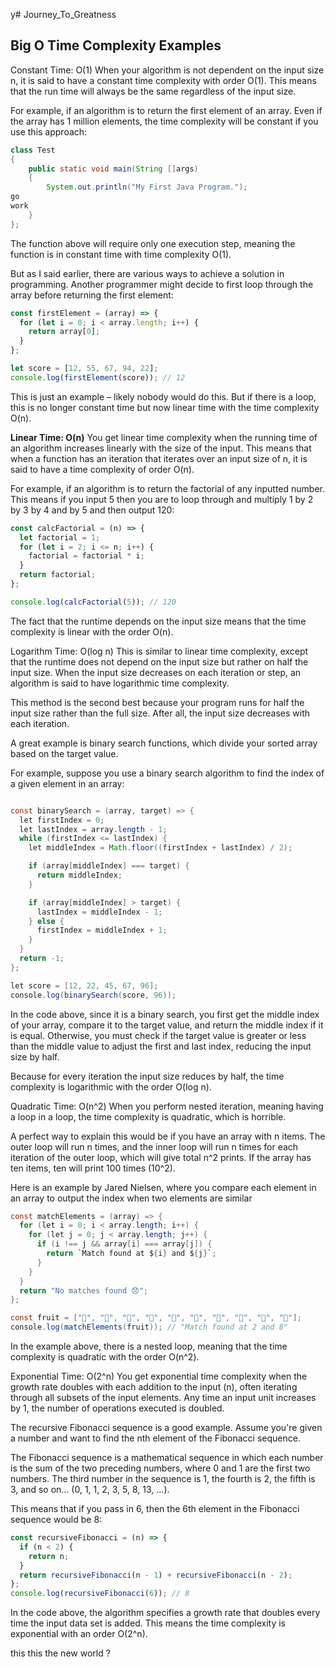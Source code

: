 y﻿# Journey_To_Greatness
## Big O Time Complexity Examples
Constant Time: O(1)
When your algorithm is not dependent on the input size n, it is said to have a constant time complexity with order O(1). This means that the run time will always be the same regardless of the input size.

For example, if an algorithm is to return the first element of an array. Even if the array has 1 million elements, the time complexity will be constant if you use this approach:
```java
class Test
{
    public static void main(String []args)
    {
        System.out.println("My First Java Program.");
go
work
    }
};

```
The function above will require only one execution step, meaning the function is in constant time with time complexity O(1).

But as I said earlier, there are various ways to achieve a solution in programming. Another programmer might decide to first loop through the array before returning the first element:

```javascript
const firstElement = (array) => {
  for (let i = 0; i < array.length; i++) {
    return array[0];
  }
};

let score = [12, 55, 67, 94, 22];
console.log(firstElement(score)); // 12
```

This is just an example – likely nobody would do this. But if there is a loop, this is no longer constant time but now linear time with the time complexity O(n).

<b>Linear Time: O(n)</b>
You get linear time complexity when the running time of an algorithm increases linearly with the size of the input. This means that when a function has an iteration that iterates over an input size of n, it is said to have a time complexity of order O(n).

For example, if an algorithm is to return the factorial of any inputted number. This means if you input 5 then you are to loop through and multiply 1 by 2 by 3 by 4 and by 5 and then output 120:

```js
const calcFactorial = (n) => {
  let factorial = 1;
  for (let i = 2; i <= n; i++) {
    factorial = factorial * i;
  }
  return factorial;
};

console.log(calcFactorial(5)); // 120
```
The fact that the runtime depends on the input size means that the time complexity is linear with the order O(n).

Logarithm Time: O(log n)
This is similar to linear time complexity, except that the runtime does not depend on the input size but rather on half the input size. When the input size decreases on each iteration or step, an algorithm is said to have logarithmic time complexity.

This method is the second best because your program runs for half the input size rather than the full size. After all, the input size decreases with each iteration.

A great example is binary search functions, which divide your sorted array based on the target value.

For example, suppose you use a binary search algorithm to find the index of a given element in an array:

```java

const binarySearch = (array, target) => {
  let firstIndex = 0;
  let lastIndex = array.length - 1;
  while (firstIndex <= lastIndex) {
    let middleIndex = Math.floor((firstIndex + lastIndex) / 2);

    if (array[middleIndex] === target) {
      return middleIndex;
    }

    if (array[middleIndex] > target) {
      lastIndex = middleIndex - 1;
    } else {
      firstIndex = middleIndex + 1;
    }
  }
  return -1;
};

let score = [12, 22, 45, 67, 96];
console.log(binarySearch(score, 96));
```

In the code above, since it is a binary search, you first get the middle index of your array, compare it to the target value, and return the middle index if it is equal. Otherwise, you must check if the target value is greater or less than the middle value to adjust the first and last index, reducing the input size by half.

Because for every iteration the input size reduces by half, the time complexity is logarithmic with the order O(log n).

Quadratic Time: O(n^2)
When you perform nested iteration, meaning having a loop in a loop, the time complexity is quadratic, which is horrible.

A perfect way to explain this would be if you have an array with n items. The outer loop will run n times, and the inner loop will run n times for each iteration of the outer loop, which will give total n^2 prints. If the array has ten items, ten will print 100 times (10^2).

Here is an example by Jared Nielsen, where you compare each element in an array to output the index when two elements are similar

```java
const matchElements = (array) => {
  for (let i = 0; i < array.length; i++) {
    for (let j = 0; j < array.length; j++) {
      if (i !== j && array[i] === array[j]) {
        return `Match found at ${i} and ${j}`;
      }
    }
  }
  return "No matches found 😞";
};

const fruit = ["🍓", "🍐", "🍊", "🍌", "🍍", "🍑", "🍎", "🍈", "🍊", "🍇"];
console.log(matchElements(fruit)); // "Match found at 2 and 8"
```

In the example above, there is a nested loop, meaning that the time complexity is quadratic with the order O(n^2).

Exponential Time: O(2^n)
You get exponential time complexity when the growth rate doubles with each addition to the input (n), often iterating through all subsets of the input elements. Any time an input unit increases by 1, the number of operations executed is doubled.

The recursive Fibonacci sequence is a good example. Assume you're given a number and want to find the nth element of the Fibonacci sequence.

The Fibonacci sequence is a mathematical sequence in which each number is the sum of the two preceding numbers, where 0 and 1 are the first two numbers. The third number in the sequence is 1, the fourth is 2, the fifth is 3, and so on... (0, 1, 1, 2, 3, 5, 8, 13, …).

This means that if you pass in 6, then the 6th element in the Fibonacci sequence would be 8:

```js
const recursiveFibonacci = (n) => {
  if (n < 2) {
    return n;
  }
  return recursiveFibonacci(n - 1) + recursiveFibonacci(n - 2);
};
console.log(recursiveFibonacci(6)); // 8
```

In the code above, the algorithm specifies a growth rate that doubles every time the input data set is added. This means the time complexity is exponential with an order O(2^n).
 
this this the new world ?